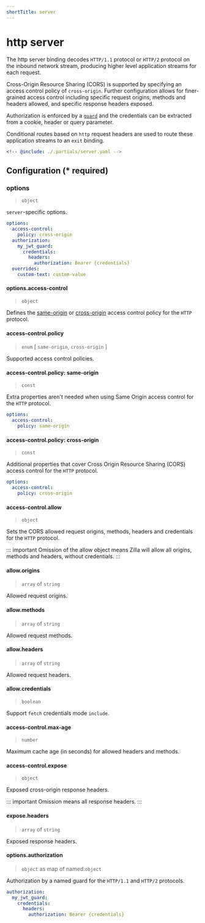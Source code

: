 ```yaml
---
shortTitle: server
---
```


# http server

The http server binding decodes `HTTP/1.1` protocol or `HTTP/2` protocol on the inbound network stream, producing higher level application streams for each request.

Cross-Origin Resource Sharing (CORS) is supported by specifying an access control policy of `cross-origin`. Further configuration allows for finer-grained access control including specific request origins, methods and headers allowed, and specific response headers exposed.

Authorization is enforced by a [`guard`](../../../config/overview.md#guards) and the credentials can be extracted from a cookie, header or query parameter.

Conditional routes based on `http` request headers are used to route these application streams to an `exit` binding.

```yaml {3}
<!-- @include: ./.partials/server.yaml -->
```

## Configuration (\* required)

### options

> `object`

`server`-specific options.

```yaml
options:
  access-control:
    policy: cross-origin
  authorization:
    my_jwt_guard:
      credentials:
        headers:
          authorization: Bearer {credentials}
  overrides:
    custom-text: custom-value
```

<!-- @include: ./.partials/options.md -->

#### options.access-control

> `object`

Defines the [same-origin](#access-control-policy-same-origin) or [cross-origin](#access-control-policy-cross-origin) access control policy for the `HTTP` protocol.

#### access-control.policy

> `enum` [ `same-origin`, `cross-origin` ]

Supported access control policies.

#### access-control.policy: same-origin

> `const`

Extra properties aren't needed when using Same Origin access control for the `HTTP` protocol.

```yaml
options:
  access-control:
    policy: same-origin
```

#### access-control.policy: cross-origin

> `const`

Additional properties that cover Cross Origin Resource Sharing (CORS) access control for the `HTTP` protocol.

```yaml
options:
  access-control:
    policy: cross-origin
```

#### access-control.allow

> `object`

Sets the CORS allowed request origins, methods, headers and credentials for the `HTTP` protocol.

::: important
Omission of the allow object means Zilla will allow all origins, methods and headers, without credentials.
:::

#### allow.origins

> `array` of `string`

Allowed request origins.

#### allow.methods

> `array` of `string`

Allowed request methods.

#### allow.headers

> `array` of `string`

Allowed request headers.

#### allow.credentials

> `boolean`

Support `fetch` credentials mode `include`.

#### access-control.max-age

> `number`

Maximum cache age (in seconds) for allowed headers and methods.

#### access-control.expose

> `object`

Exposed cross-origin response headers.

::: important
Omission means all response headers.
:::

#### expose.headers

> `array` of `string`

Exposed response headers.

#### options.authorization

> `object` as map of named:`object`

Authorization by a named guard for the `HTTP/1.1` and `HTTP/2` protocols.

```yaml
authorization:
  my_jwt_guard:
    credentials:
      headers:
        authorization: Bearer {credentials}
```

<!-- @include: ../.partials/options-http-auth.md -->

<!-- @include: ./.partials/routes.md -->
<!-- @include: ../.partials/exit.md -->
<!-- @include: ../.partials/telemetry-http.md -->
